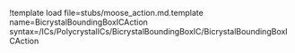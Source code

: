 !template load file=stubs/moose_action.md.template name=BicrystalBoundingBoxICAction syntax=/ICs/PolycrystalICs/BicrystalBoundingBoxIC/BicrystalBoundingBoxICAction